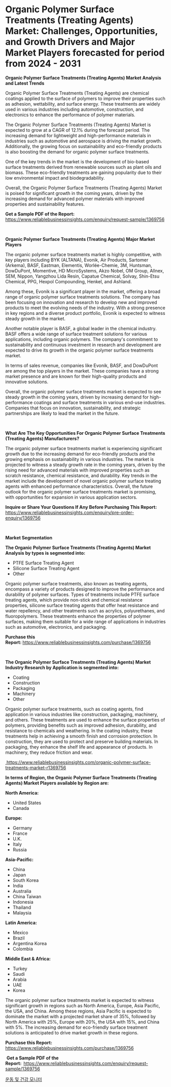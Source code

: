 <p><h1>Organic Polymer Surface Treatments (Treating Agents) Market: Challenges, Opportunities, and Growth Drivers and Major Market Players forecasted for period from 2024 - 2031</h1></p><p><strong>Organic Polymer Surface Treatments (Treating Agents) Market Analysis and Latest Trends</strong></p>
<p><p>Organic Polymer Surface Treatments (Treating Agents) are chemical coatings applied to the surface of polymers to improve their properties such as adhesion, wettability, and surface energy. These treatments are widely used in various industries including automotive, construction, and electronics to enhance the performance of polymer materials.</p><p>The Organic Polymer Surface Treatments (Treating Agents) Market is expected to grow at a CAGR of 12.1% during the forecast period. The increasing demand for lightweight and high-performance materials in industries such as automotive and aerospace is driving the market growth. Additionally, the growing focus on sustainability and eco-friendly products is also boosting the demand for organic polymer surface treatments.</p><p>One of the key trends in the market is the development of bio-based surface treatments derived from renewable sources such as plant oils and biomass. These eco-friendly treatments are gaining popularity due to their low environmental impact and biodegradability.</p><p>Overall, the Organic Polymer Surface Treatments (Treating Agents) Market is poised for significant growth in the coming years, driven by the increasing demand for advanced polymer materials with improved properties and sustainability features.</p></p>
<p><strong>Get a Sample PDF of the Report:&nbsp;</strong> <a href="https://www.reliablebusinessinsights.com/enquiry/request-sample/1369756">https://www.reliablebusinessinsights.com/enquiry/request-sample/1369756</a></p>
<p>&nbsp;</p>
<p><strong>Organic Polymer Surface Treatments (Treating Agents) Major Market Players</strong></p>
<p><p>The organic polymer surface treatments market is highly competitive, with key players including BYK (ALTANA), Evonik, Air Products, Sartomer (Arkema), BASF, Eastman, Elementis, Worlée-Chemie, 3M, Huntsman, DowDuPont, Momentive, HD MicroSystems, Akzo Nobel, OM Group, Allnex, SEM, Nippon, Yangzhou Lida Resin, Capatue Chemical, Solvay, Shin-Etsu Chemical, PPG, Hexpol Compounding, Henkel, and Ashland.</p><p>Among these, Evonik is a significant player in the market, offering a broad range of organic polymer surface treatments solutions. The company has been focusing on innovation and research to develop new and improved products to meet the evolving needs of the industry. With a strong presence in key regions and a diverse product portfolio, Evonik is expected to witness steady growth in the market.</p><p>Another notable player is BASF, a global leader in the chemical industry. BASF offers a wide range of surface treatment solutions for various applications, including organic polymers. The company's commitment to sustainability and continuous investment in research and development are expected to drive its growth in the organic polymer surface treatments market.</p><p>In terms of sales revenue, companies like Evonik, BASF, and DowDuPont are among the top players in the market. These companies have a strong market presence and are known for their high-quality products and innovative solutions.</p><p>Overall, the organic polymer surface treatments market is expected to see steady growth in the coming years, driven by increasing demand for high-performance coatings and surface treatments in various end-use industries. Companies that focus on innovation, sustainability, and strategic partnerships are likely to lead the market in the future.</p></p>
<p>&nbsp;</p>
<p><strong>What Are The Key Opportunities For Organic Polymer Surface Treatments (Treating Agents) Manufacturers?</strong></p>
<p><p>The organic polymer surface treatments market is experiencing significant growth due to the increasing demand for eco-friendly products and the growing emphasis on sustainability in various industries. The market is projected to witness a steady growth rate in the coming years, driven by the rising need for advanced materials with improved properties such as scratch resistance, chemical resistance, and durability. Key trends in the market include the development of novel organic polymer surface treating agents with enhanced performance characteristics. Overall, the future outlook for the organic polymer surface treatments market is promising, with opportunities for expansion in various application sectors.</p></p>
<p><strong>Inquire or Share Your Questions If Any Before Purchasing This Report:</strong> <a href="https://www.reliablebusinessinsights.com/enquiry/pre-order-enquiry/1369756">https://www.reliablebusinessinsights.com/enquiry/pre-order-enquiry/1369756</a></p>
<p>&nbsp;</p>
<p><strong>Market Segmentation</strong></p>
<p><strong>The Organic Polymer Surface Treatments (Treating Agents) Market Analysis by types is segmented into:</strong></p>
<p><ul><li>PTFE Surface Treating Agent</li><li>Silicone Surface Treating Agent</li><li>Other</li></ul></p>
<p><p>Organic polymer surface treatments, also known as treating agents, encompass a variety of products designed to improve the performance and durability of polymer surfaces. Types of treatments include PTFE surface treating agents, which provide non-stick and chemical resistance properties, silicone surface treating agents that offer heat resistance and water repellency, and other treatments such as acrylics, polyurethanes, and fluoropolymers. These treatments enhance the properties of polymer surfaces, making them suitable for a wide range of applications in industries such as automotive, electronics, and packaging.</p></p>
<p><strong>Purchase this Report:&nbsp;</strong><a href="https://www.reliablebusinessinsights.com/purchase/1369756">https://www.reliablebusinessinsights.com/purchase/1369756</a></p>
<p>&nbsp;</p>
<p><strong>The Organic Polymer Surface Treatments (Treating Agents) Market Industry Research by Application is segmented into:</strong></p>
<p><ul><li>Coating</li><li>Construction</li><li>Packaging</li><li>Machinery</li><li>Other</li></ul></p>
<p><p>Organic polymer surface treatments, such as coating agents, find application in various industries like construction, packaging, machinery, and others. These treatments are used to enhance the surface properties of polymers, providing benefits such as improved adhesion, durability, and resistance to chemicals and weathering. In the coating industry, these treatments help in achieving a smooth finish and corrosion protection. In construction, they are used to protect and preserve building materials. In packaging, they enhance the shelf life and appearance of products. In machinery, they reduce friction and wear.</p></p>
<p><a href="https://www.reliablebusinessinsights.com/organic-polymer-surface-treatments-market-r1369756">&nbsp;https://www.reliablebusinessinsights.com/organic-polymer-surface-treatments-market-r1369756</a></p>
<p><strong>In terms of Region, the Organic Polymer Surface Treatments (Treating Agents) Market Players available by Region are:</strong></p>
<p>
    <p> <strong> North America: </strong>
        <ul>
            <li>United States</li>
            <li>Canada</li>
        </ul>
        </p> 
    <p> <strong> Europe: </strong>
        <ul>
            <li>Germany</li>
            <li>France</li>
            <li>U.K.</li>
            <li>Italy</li>
            <li>Russia</li>
        </ul>
        </p> 
    <p> <strong> Asia-Pacific: </strong>
        <ul>
            <li>China</li>
            <li>Japan</li>
            <li>South Korea</li>
            <li>India</li>
            <li>Australia</li>
            <li>China Taiwan</li>
            <li>Indonesia</li>
            <li>Thailand</li>
            <li>Malaysia</li>
        </ul>
        </p> 
    <p> <strong> Latin America: </strong>
        <ul>
            <li>Mexico</li>
            <li>Brazil</li>
            <li>Argentina Korea</li>
            <li>Colombia</li>
        </ul>
        </p> 
    <p> <strong> Middle East & Africa: </strong>
        <ul>
            <li>Turkey</li>
            <li>Saudi</li>
            <li>Arabia</li>
            <li>UAE</li>
            <li>Korea</li>
        </ul>
    </p>
    </p>
<p><p>The organic polymer surface treatments market is expected to witness significant growth in regions such as North America, Europe, Asia Pacific, the USA, and China. Among these regions, Asia Pacific is expected to dominate the market with a projected market share of 35%, followed by North America with 25%, Europe with 20%, the USA with 15%, and China with 5%. The increasing demand for eco-friendly surface treatment solutions is anticipated to drive market growth in these regions.</p></p>
<p><strong>Purchase this Report: </strong><a href="https://www.reliablebusinessinsights.com/purchase/1369756">https://www.reliablebusinessinsights.com/purchase/1369756</a></p>
<p>&nbsp;<strong>Get a Sample PDF of the Report:&nbsp;&nbsp;</strong><a href="https://www.reliablebusinessinsights.com/enquiry/request-sample/1369756">https://www.reliablebusinessinsights.com/enquiry/request-sample/1369756</a></p>
<p><strong></strong></p>
<p><p><a href="https://medium.com/@alanperkins1921/%EC%9A%B4%EB%8F%99-%EB%B0%8F-%EA%B1%B4%EA%B0%95-%EB%AA%A8%EB%8B%88%ED%84%B0-%EC%8B%9C%EC%9E%A5-%EA%B2%BD%EC%9F%81-%EB%B6%84%EC%84%9D-%EC%8B%9C%EC%9E%A5-%EB%8F%99%ED%96%A5-%EB%B0%8F-2031%EB%85%84%EA%B9%8C%EC%A7%80-%EC%98%88%EC%B8%A1-65dd00f1ca8f">운동 및 건강 모니터</a></p></p>